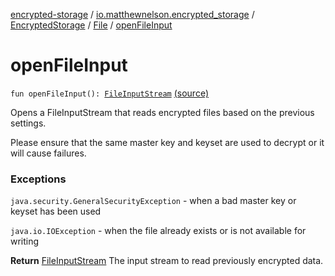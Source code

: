 [encrypted-storage](../../../index.md) / [io.matthewnelson.encrypted_storage](../../index.md) / [EncryptedStorage](../index.md) / [File](index.md) / [openFileInput](./open-file-input.md)

# openFileInput

`fun openFileInput(): `[`FileInputStream`](https://docs.oracle.com/javase/6/docs/api/java/io/FileInputStream.html) [(source)](https://github.com/05nelsonm/encrypted-storage/blob/master/encrypted-storage/src/main/java/io/matthewnelson/encrypted_storage/EncryptedStorage.kt#L420)

Opens a FileInputStream that reads encrypted files based on the previous settings.

Please ensure that the same master key and keyset are  used to decrypt or it
will cause failures.

### Exceptions

`java.security.GeneralSecurityException` - when a bad master key or keyset has been used

`java.io.IOException` - when the file already exists or is not available for writing

**Return**
[FileInputStream](https://docs.oracle.com/javase/6/docs/api/java/io/FileInputStream.html) The input stream to read previously encrypted data.

